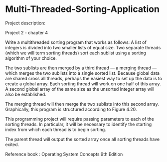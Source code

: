 # Multi-Threaded-Sorting-Application

Project description:

Project 2 - chapter 4

Write a multithreaded sorting program that works as follows: A list of integers is divided into two smaller lists of equal size. Two separate threads (which we will term sorting threads) sort each sublist using a sorting algorithm of your choice.

The two sublists are then merged by a third thread — a merging thread — which merges the two sublists into a single sorted list.
Because global data are shared cross all threads, perhaps the easiest way to set up the data is to create a global array. Each sorting thread will work on one half of this array. A second global array of the same size as the unsorted integer array will also be established.

The merging thread will then merge the two sublists into this second array. Graphically, this program is structured according to Figure 4.20.

This programming project will require passing parameters to each of the sorting threads. In particular, it will be necessary to identify the starting index from which each thread is to begin sorting.

The parent thread will output the sorted array once all sorting threads have exited.


Reference book :
Operating System Concepts 9th Edition
